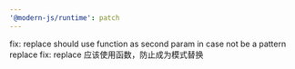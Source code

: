 ```yaml
---
'@modern-js/runtime': patch
---
```


fix: replace should use function as second param in case not be a pattern replace
fix: replace 应该使用函数，防止成为模式替换
